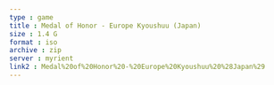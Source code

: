 ```yaml
---
type : game
title : Medal of Honor - Europe Kyoushuu (Japan)
size : 1.4 G
format : iso
archive : zip
server : myrient
link2 : Medal%20of%20Honor%20-%20Europe%20Kyoushuu%20%28Japan%29
---
```

